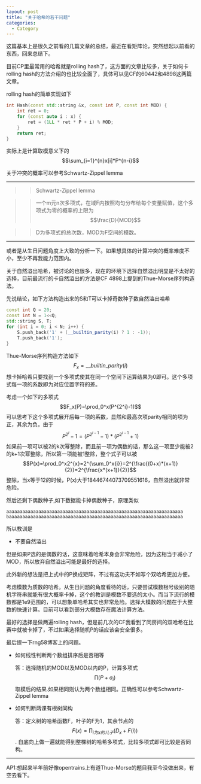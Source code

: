 ```yaml
---
layout: post
title: "关于哈希的若干问题"
categories:
  - Category
---
```


这篇基本上是很久之前看的几篇文章的总结，最近在看矩阵论，突然想起以前看的东西，回来总结下。

目前CP里最常用的哈希就是rolling hash了，这方面的文章比较多，关于如何卡rolling hash的方法介绍的也比较全面了，具体可以见CF的60442和4898这两篇文章。

rolling hash的简单实现如下

```cpp
int Hash(const std::string &x, const int P, const int MOD) {
    int ret = 0;
    for (const auto i : x) {
        ret = (1LL * ret * P + i) % MOD;
    }
    return ret;
}
```

实际上是计算取模意义下的$$\sum_{i=1}^{n}x[i]*P^{n-i}$$

关于冲突的概率可以参考Schwartz-Zippel lemma

---

>> Schwartz-Zippel lemma

>> 一个m元n次多项式，在域F内按照均匀分布给每个变量赋值，这个多项式为零的概率的上限为 $$\frac{D}{MOD}$$

>> D为多项式的总次数，MOD为F空间的模数。

---

或者是从生日问题角度上大致的分析一下。如果想具体的计算冲突的概率难度不小，至少不再我能力范围内。

关于自然溢出哈希，被讨论的也很多，现在的环境下选择自然溢出明显是不太好的选择，目前最流行的卡自然溢出的方法是CF 4898上提到的Thue-Morse序列构造法。

先说结论，如下方法构造出来的S和T可以卡掉奇数种子数自然溢出哈希

```cpp
const int Q = 20;
const int N = 1<<Q;
std::string S, T;
for (int i = 0; i < N; i++) {
    S.push_back('1' + (__builtin_parity(i) ? 1 : -1));
    T.push_back('1');
}
```

Thue-Morse序列构造方法如下
$$F_x=\_\_builtin\_parity(i)$$
想卡掉哈希只要找到一个多项式使其在同一个空间下运算结果为0即可。这个多项式每一项的系数即为对应位置字符的差。

考虑一个如下的多项式
$$F_x(P)=\prod_0^x(P^{2^i}-1)$$
可以思考下这个多项式展开后每一项的系数，显然和最高次项parity相同的项为正，其余为负。由于$$P^{2^i}-1=(P^{2^{i-1}}-1)*(P^{2^{i-1}}+1)$$
如果前一项可以被2的k次幂整除，而且前一项为偶数的话，那么这一项至少能被2的k+1次幂整除，所以第一项能被1整除，整个式子可以被$$P(x)=\prod_0^x2^{x}=2^{\sum_0^x{i}}=2^{\frac{(0+x)*(x+1)}{2}}=2^{\frac{x*(x+1)}{2}}$$整除，当x等于12的时候，P(x)大于18446744073709551616，自然溢出就非常危险。

然后还剩下偶数种子,如下数据能卡掉偶数种子，原理类似

```
aaaaaaaaaaaaaaaaaaaaaaaaaaaaaaaaaaaaaaaaaaaaaaaaaaaaaaaaaaaaaaaaaa
baaaaaaaaaaaaaaaaaaaaaaaaaaaaaaaaaaaaaaaaaaaaaaaaaaaaaaaaaaaaaaaaa
```

所以教训是

- 不要自然溢出

但是如果P选的是偶数的话，这意味着哈希本身会非常危险，因为这相当于减小了MOD，所以放弃自然溢出可能是最好的选择。

此外新的想法是把上式中的P换成矩阵，不过有这功夫不如写个双哈希更加方便。

考虑模数为质数的哈希。从生日问题的角度看待的话，只要尝试模数根号级别的随机字符串就能有很大概率卡掉，这个的教训是模数不要选的太小。而当下流行的模数都是1e9范围的，可以想象单哈希其实也非常危险。选择大模数的问题在于大整数的快速计算。目前可以看到部分大模数存在魔法计算方法。

最好的选择是做两遍rolling hash，但是前几次的CF我看到了同房间的双哈希在比赛中就被卡掉了，不过如果选择随机P的话应该会安全很多。

最后提一下rng58博客上的问题。

- 如何线性判断两个数组排序后是否相等

  答：选择随机的MOD以及MOD以内的P，计算多项式$$\prod(P+a_i)$$取模后的结果.如果相同则认为两个数组相同。正确性可以参考Schwartz-Zippel lemma

- 如何判断两课有根树同构

  答：定义树的哈希函数F，叶子的F为1，其余节点的$$F(x)=\prod_{i为x的儿子}(D_x+F(i))$$. 自底向上做一遍就能得到整棵树的哈希多项式，比较多项式即可比较是否同构。

---

AP1:想起来半年前好像opentrains上有道Thue-Morse的题目我至今没做出来，有空去看下。
